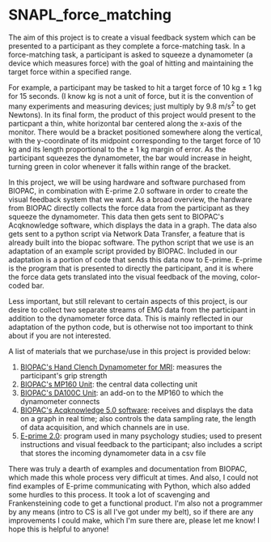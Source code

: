 # SNAPL_force_matching
The aim of this project is to create a visual feedback system which can be presented to 
a participant as they complete a force-matching task. In a force-matching task, a
participant is asked to squeeze a dynamometer (a device which measures force) with the 
goal of hitting and maintaining the target force within a specified range.

For example, a participant may be tasked to hit a target force of 10 kg &plusmn; 1 kg for 15 seconds. (I know kg is not a unit of force, 
but it is the convention of many experiments and measuring devices; just multiply by 
9.8 m/s<sup>2</sup> to get Newtons). In its final form, the product of this project would present to the particpant a
thin, white horizontal bar centered along the x-axis of the monitor. There would be a bracket positioned somewhere
along the vertical, with the y-coordinate of its midpoint corresponding to the target force of 10 kg and its length proportional to the &plusmn; 1 kg margin of error.
As the participant squeezes the dynamometer, the bar would increase in height, turning green in color whenever it
falls within range of the bracket.

In this project, we will be using hardware and software purchased from BIOPAC, in
combination with E-prime 2.0 software in order to create the visual feedback system that
we want. As a broad overview, the hardware from BIOPAC directly collects the 
force data from the participant as they squeeze the dynamometer. This data then gets sent to BIOPAC's
Acqknowledge software, which displays the data in a graph. The data also gets sent to a python script via
Network Data Transfer, a feature that is already built into the biopac software. The python script that we use is
an adaptation of an example script provided by BIOPAC. Included in our adaptation is a portion of code that sends this data
now to E-prime. E-prime is the program that is presented to directly the participant, and it is where the force data gets translated
into the visual feedback of the moving, color-coded bar.

Less important, but still relevant to certain aspects of this project, is our desire to collect two separate streams of EMG data
from the participant in addition to the dynamometer force data. This is mainly reflected in our adaptation of the python code, 
but is otherwise not too important to think about if you are not interested.

A list of materials that we purchase/use in this project is provided below:
1. [BIOPAC's Hand Clench Dynamometer for MRI](https://www.biopac.com/product/hand-clench-dynamom-for-mri/): measures the participant's grip strength
2. [BIOPAC's MP160 Unit](https://www.biopac.com/product-category/research/systems/mp150-starter-systems/): the central data collecting unit
3. [BIOPAC's DA100C Unit](https://www.biopac.com/product/general-purpose-transducer-amplifier/): an add-on to the MP160 to which the dynamometer connects
4. [BIOPAC's Acqknowledge 5.0 software](https://www.biopac.com/product/acqknowledge-software/): receives and displays the data on a graph in real time;
   also controls the data sampling rate, the length of data acquisition, and which channels are in use. 
6. [E-prime 2.0](https://pstnet.com/products/e-prime/): program used in many psychology studies; used to present instructions and visual feedback to the participant;
   also includes a script that stores the incoming dynamometer data in a csv file

There was truly a dearth of examples and documentation from BIOPAC, which made this whole process very difficult at times. And also, I could not find examples of E-prime communicating with Python,
which also added some hurdles to this process. It took a lot of scavenging and Frankensteining code to get a functional product. I'm also not a programmer by any means (intro to CS is all I've got under my belt), 
so if there are any improvements I could make, which I'm sure there are, please let me know! I hope this is helpful to anyone! 



   

   
